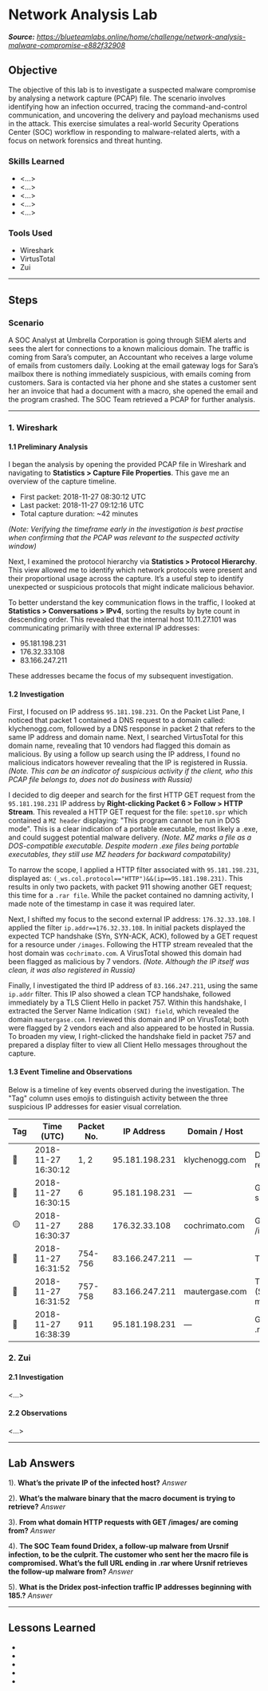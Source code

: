 # Network Analysis Lab

_**Source:** https://blueteamlabs.online/home/challenge/network-analysis-malware-compromise-e882f32908_

## Objective

The objective of this lab is to investigate a suspected malware compromise by analysing a network capture (PCAP) file. The scenario involves identifying how an infection occurred, tracing the command-and-control communication, and uncovering the delivery and payload mechanisms used in the attack. This exercise simulates a real-world Security Operations Center (SOC) workflow in responding to malware-related alerts, with a focus on network forensics and threat hunting.

### Skills Learned

- <...>
- <...>
- <...>
- <...>
- <...>

### Tools Used

- Wireshark
- VirtusTotal
- Zui

---
## Steps

### Scenario

A SOC Analyst at Umbrella Corporation is going through SIEM alerts and sees the alert for connections to a known malicious domain. The traffic is coming from Sara’s computer, an Accountant who receives a large volume of emails from customers daily. Looking at the email gateway logs for Sara’s mailbox there is nothing immediately suspicious, with emails coming from customers. Sara is contacted via her phone and she states a customer sent her an invoice that had a document with a macro, she opened the email and the program crashed. The SOC Team retrieved a PCAP for further analysis.

---

### 1. Wireshark

#### 1.1 Preliminary Analysis

I began the analysis by opening the provided PCAP file in Wireshark and navigating to **Statistics > Capture File Properties**. This gave me an overview of the capture timeline. 

- First packet: 2018-11-27 08:30:12 UTC
- Last packet: 2018-11-27 09:12:16 UTC
- Total capture duration: ~42 minutes

_(Note: Verifying the timeframe early in the investigation is best practise when confirming that the PCAP was relevant to the suspected activity window)_

Next, I examined the protocol hierarchy via **Statistics > Protocol Hierarchy**. This view allowed me to identify which network protocols were present and their proportional usage across the capture. It’s a useful step to identify unexpected or suspicious protocols that might indicate malicious behavior.

To better understand the key communication flows in the traffic, I looked at **Statistics > Conversations > IPv4**, sorting the results by byte count in descending order. This revealed that the internal host 10.11.27.101 was communicating primarily with three external IP addresses: 

- 95.181.198.231
- 176.32.33.108
- 83.166.247.211

These addresses became the focus of my subsequent investigation.

#### 1.2 Investigation

First, I focused on IP address `95.181.198.231`. On the Packet List Pane, I noticed that packet 1 contained a DNS request to a domain called: klychenogg.com, followed by a DNS response in packet 2 that refers to the same IP address and domain name. Next, I searched VirtusTotal for this domain name, revealing that 10 vendors had flagged this domain as malicious. By using a follow up search using the IP address, I found no malicious indicators however revealing that the IP is registered in Russia. _(Note. This can be an indicator of suspicious activity if the client, who this PCAP file belongs to, does not do business with Russia)_

I decided to dig deeper and search for the first HTTP GET request from the `95.181.198.231` IP address by **Right-clicking Packet 6 > Follow > HTTP Stream**. This revealed a HTTP GET request for the file: `spet10.spr` which contained a `MZ header` displaying: "This program cannot be run in DOS mode". This is a clear indication of a portable executable, most likely a .exe, and could suggest potential malware delivery. _(Note. MZ marks a file as a DOS-compatible executable. Despite modern .exe files being portable executables, they still use MZ headers for backward compatability)_

To narrow the scope, I applied a HTTP filter associated with `95.181.198.231`, displayed as: `(_ws.col.protocol=="HTTP")&&(ip==95.181.198.231)`. This results in only two packets, with packet 911 showing another GET request; this time for a `.rar file`. While the packet contained no damning activity, I made note of the timestamp in case it was required later.


Next, I shifted my focus to the second external IP address: `176.32.33.108`. I applied the filter `ip.addr==176.32.33.108`. In initial packets displayed the expected TCP handshake (SYn, SYN-ACK, ACK), followed by a GET request for a resource under `/images`. Following the HTTP stream revealed that the host domain was `cochrimato.com`. A VirusTotal showed this domain had been flagged as malicious by 7 vendors. _(Note. Although the IP itself was clean, it was also registered in Russia)_

Finally, I investigated the third IP address of `83.166.247.211`, using the same `ip.addr` filter. This IP also showed a clean TCP handshake, followed immediately by a TLS Client Hello in packet 757. Within this handshake, I extracted the Server Name Indication `(SNI) field`, which revealed the domain `mautergase.com`. I reviewed this domain and IP on VirusTotal; both were flagged by 2 vendors each and also appeared to be hosted in Russia. To broaden my view, I right-clicked the handshake field in packet 757 and prepared a display filter to view all Client Hello messages throughout the capture.

#### 1.3 Event Timeline and Observations

Below is a timeline of key events observed during the investigation. The "Tag" column uses emojis to distinguish activity between the three suspicious IP addresses for easier visual correlation.

| Tag                |  Time (UTC)   | Packet No.  | IP Address | Domain / Host | Description |
|--------------------|---------------|-------------|------------|---------------|-------------|
| 🔴 | 2018-11-27 16:30:12 | 1, 2 | 95.181.198.231 | klychenogg.com | DNS query and response |
| 🔴 | 2018-11-27 16:30:15 | 6 | 95.181.198.231 | — | GET request for spet10.spr (.exe) |
| 🟡 | 2018-11-27 16:30:37 | 288 | 176.32.33.108 | cochrimato.com | Get request for /images |
| 🔵 | 2018-11-27 16:31:52 | 754-756 | 83.166.247.211 | — | TCP handshake |
| 🔵 | 2018-11-27 16:31:52 | 757-758 | 83.166.247.211 | mautergase.com | TLS handshake (SNI: mautergase.com) |
| 🔴 | 2018-11-27 16:38:39 | 911 | 95.181.198.231 | — | GET request for .rar file |


### 2. Zui

#### 2.1 Investigation

<...>

#### 2.2 Observations

<...>

---
## Lab Answers

1). **What’s the private IP of the infected host?** _Answer_

2). **What’s the malware binary that the macro document is trying to retrieve?** _Answer_

3). **From what domain HTTP requests with GET /images/ are coming from?** _Answer_

4). **The SOC Team found Dridex, a follow-up malware from Ursnif infection, to be the culprit. The customer who sent her the macro file is compromised. What’s the full URL ending in .rar where Ursnif retrieves the follow-up malware from?** _Answer_

5). **What is the Dridex post-infection traffic IP addresses beginning with 185.?** _Answer_

---
## Lessons Learned

- 
- 
- 
- 
- 
